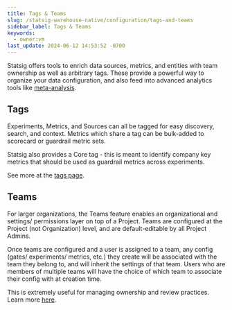 ```yaml
---
title: Tags & Teams
slug: /statsig-warehouse-native/configuration/tags-and-teams
sidebar_label: Tags & Teams
keywords:
  - owner:vm
last_update: 2024-06-12 14:53:52 -0700
---
```


Statsig offers tools to enrich data sources, metrics, and entities with team ownership as well as arbitrary tags. These provide a powerful way to organize your data configuration, and also feed into advanced analytics tools like [meta-analysis](/experiments/meta-analysis.md).

## Tags

Experiments, Metrics, and Sources can all be tagged for easy discovery, search, and context. Metrics which share a tag can be bulk-added to scorecard or guardrail metric sets.

Statsig also provides a Core tag - this is meant to identify company key metrics that should be used as guardrail metrics across experiments.

See more at the [tags page](/metrics/create-metric-tags).

## Teams

For larger organizations, the Teams feature enables an organizational and settings/ permissions layer on top of a Project. Teams are configured at the Project (not Organization) level, and are default-editable by all Project Admins.

Once teams are configured and a user is assigned to a team, any config (gates/ experiments/ metrics, etc.) they create will be associated with the team they belong to, and will inherit the settings of that team. Users who are members of multiple teams will have the choice of which team to associate their config with at creation time.

This is extremely useful for managing ownership and review practices. Learn more [here](/access-management/teams).
